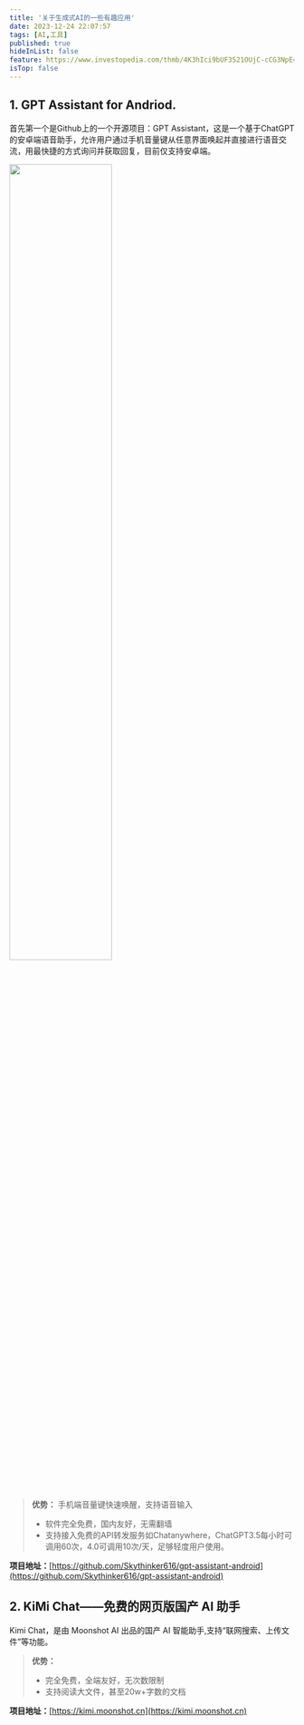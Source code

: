 ```yaml
---
title: '关于生成式AI的一些有趣应用'
date: 2023-12-24 22:07:57
tags: [AI,工具]
published: true
hideInList: false
feature: https://www.investopedia.com/thmb/4K3hIci9bUF3521OUjC-cCG3NpE=/1500x0/filters:no_upscale():max_bytes(150000):strip_icc()/terms_a_artificial-intelligence-ai_asp-FINAL-ddba8ac599f3438d8064350d2ee1ae5a.jpg
isTop: false
---
```

## 1. GPT Assistant for Andriod. 

首先第一个是Github上的一个开源项目：GPT Assistant，这是一个基于ChatGPT的安卓端语音助手，允许用户通过手机音量键从任意界面唤起并直接进行语音交流，用最快捷的方式询问并获取回复，目前仅支持安卓端。

<img src=http://tuchuang.nicebb.cc/pictureGPT%20Assistant.jpg width=60% />


> **优势：**
> 手机端音量键快速唤醒，支持语音输入
> - 软件完全免费，国内友好，无需翻墙
> - 支持接入免费的API转发服务如Chatanywhere，ChatGPT3.5每小时可调用60次，4.0可调用10次/天，足够轻度用户使用。

**项目地址：**[https://github.com/Skythinker616/gpt-assistant-android](https://github.com/Skythinker616/gpt-assistant-android)

## 2. KiMi Chat——免费的网页版国产 AI 助手

Kimi Chat，是由 Moonshot AI 出品的国产 AI 智能助手,支持“联网搜索、上传文件”等功能。

> **优势：**
> - 完全免费，全端友好，无次数限制
> - 支持阅读大文件，甚至20w+字数的文档

**项目地址：**[https://kimi.moonshot.cn](https://kimi.moonshot.cn)